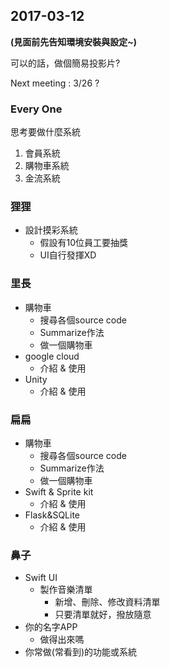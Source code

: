 ## 2017-03-12
**(見面前先告知環境安裝與設定~)**

可以的話，做個簡易投影片?

Next meeting : 3/26 ?
### Every One 
思考要做什麼系統
  1. 會員系統
  2. 購物車系統
  3. 金流系統
 
### 狸狸
* 設計摸彩系統
  * 假設有10位員工要抽獎
  * UI自行發揮XD

### 里長
* 購物車
  * 搜尋各個source code
  * Summarize作法
  * 做一個購物車
* google cloud
  * 介紹 & 使用
* Unity
  * 介紹 & 使用 

### 扁扁
* 購物車
  * 搜尋各個source code
  * Summarize作法
  * 做一個購物車
* Swift & Sprite kit
  * 介紹 & 使用
* Flask&SQLite
  * 介紹 & 使用

  
### 鼻子
* Swift UI 
  * 製作音樂清單
    * 新增、刪除、修改資料清單
    * 只要清單就好，撥放隨意
* 你的名字APP
  * 做得出來嗎
* 你常做(常看到)的功能或系統
